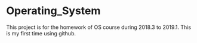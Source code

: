 # Operating_System
This project is for the homework of OS course during 2018.3 to 2019.1.
This is my first time using github.
